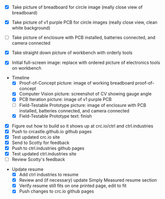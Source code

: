 - [x] Take picture of breadboard for circle image (really close view of breadboard)
- [x] Take picture of v1 purple PCB for circle images (really close view, clean white background)
- [ ] Take picture of enclosure with PCB installed, batteries connected, and camera connected
- [x] Take straight down picture of workbench with orderly tools

- [x] Initial full-screen image: replace with ordered picture of electronics tools on workbench
- Timeline
  - [x] Proof-of-Concept picture: image of working breadboard proof-of-concept
  - [x] Computer Vision picture: screenshot of CV showing gauge angle
  - [x] PCB Iteration picture: image of v1 purple PCB
  - [ ] Field-Testable Prototype picture: image of enclosure with PCB installed, batteries connected, and camera connected
  - [x] Field-Testable Prototype text: finish

- [x] Figure out how to build so it shows up at crc.io/ctrl and ctrl.industries
- [x] Push to crcastle.github.io github pages
- [x] Test updated crc.io site
- [x] Send to Scotty for feedback
- [x] Push to ctrl.industries github pages
- [x] Test updated ctrl.industries site
- [ ] Review Scotty's feedback
- Update resume
  - [x] Add ctrl industries to resume
  - [x] Review and (if necessary) update Simply Measured resume section
  - [x] Verify resume still fits on one printed page, edit to fit
  - [x] Push changes to crc.io github pages
